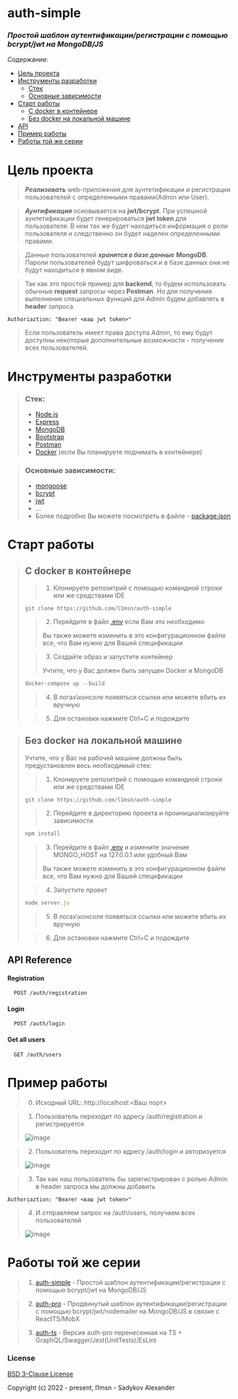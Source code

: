 # auth-simple
### *Простой шаблон аутентификации/регистрации с помощью bcrypt/jwt на MongoDB/JS*
Содержание:
- [Цель проекта](https://github.com/l1msn/auth-simple#цель-проекта)
- [Инструменты разработки](https://github.com/l1msn/auth-simple#инструменты-разработки)
  - [Стек](https://github.com/l1msn/auth-simple#стек)
  - [Основные зависимости](https://github.com/l1msn/auth-simple#основные-зависимости)
- [Старт работы](https://github.com/l1msn/auth-simple#cтарт-работы)
  - [C docker в контейнере](https://github.com/l1msn/auth-simple#c-docker-в-контейнере)
  - [Без docker на локальной машине](https://github.com/l1msn/auth-simple#без-docker-на-локальной-машине)
- [API](https://github.com/l1msn/auth-simple#api)
- [Пример работы](https://github.com/l1msn/auth-simple#пример-работы)
- [Работы той же серии](https://github.com/l1msn/auth-simple#работы-той-же-серии)
 # Цель проекта
> ***Реализовать*** web-приложения для аунтетификации и регистрации пользователей с определенными правами(Admin или User).
 
> ***Аунтификация***  основывается на **jwt/bcrypt**.
> При успешной аунтетификации будет генерироваться **jwt token** для пользователя.
> В нем так же будет находиться информация о роли пользователя и следственно он будет наделен определенными правами.
 
> Данные пользователей ***хранятся в базе данные*** **MongoDB**.
> Пароли пользователей будут шифроваться и в базе данных они не будут находиться в явном виде.
 
> Так как это простой пример для **backend**, то будем использовать обычные **request** запросы через **Postman**.
> Но для получения выполнения специальных функций для Admin будем добавлять в **header** запроса 
```
Authoriaztion: "Bearer <ваш jwt token>"
```
> Если пользователь имеет права доступа Admin, то ему будут доступны некоторые дополнительные возможности - получение всех пользователей.

# Инструменты разработки
> ### Стек:
> - [Node.js](https://nodejs.org/en/)
> - [Express](http://expressjs.com)
> - [MongoDB](https://www.mongodb.com)
> - [Bootstrap](https://getbootstrap.com)
> - [Postman](https://www.postman.com)
> - [Docker](https://www.docker.com) (если Вы планируете поднимать в контейнере)
 
> ### Основные зависимости:
> - [mongoose](https://mongoosejs.com)
> - [bcrypt](https://www.npmjs.com/package/bcrypt)
> - [jwt](https://www.npmjs.com/package/jsonwebtoken)
> - ...
> - Более подробно Вы можете посмотреть в файле - [package.json](https://github.com/l1msn/auth-simple/blob/master/package.json)

# Cтарт работы
> ## **C docker в контейнере**
>
> > 1. Клонируете репозитрий с помощью командной строки или же средствами IDE
>```git
> git clone https://github.com/l1msn/auth-simple
>```
>
> > 2. Перейдите в файл [.env](https://github.com/l1msn/auth-simple/blob/master/.env) если Вам это необходимо
> >
> > Вы также можете изменить в это конфигурационном файле все, что Вам нужно для Вашей спецификации
>
> > 3. Создайте образ и запустите контейнер
> > 
> > Учтите, что у Вас должен быть запущен Docker и MongoDB
> ```js
> docker-compose up --build
> ```
> 
> > 4. В логах\консоле появяться ссылки или можете вбить их вручную
>
> > 5. Для остановки нажмите Ctrl+C и подождите

> ## **Без docker на локальной машине**
>
> Учтите, что у Вас на рабочей машине должны быть предустановлен весь необходимый стек:
> > 1. Клонируете репозитрий с помощью командной строки или же средствами IDE
>```git
> git clone https://github.com/l1msn/auth-simple
>```
>
> > 2. Перейдите в директорию проекта и проинициализируйте зависимости
>```js
> npm install
>```
> > 3. Перейдите в файл [.env](https://github.com/l1msn/auth-simple/blob/master/.env) и измените значение MONGO_HOST на 127.0.0.1 или удобный Вам
> >
> > Вы также можете изменить в это конфигурационном файле все, что Вам нужно для Вашей спецификации
>
> > 4. Запустите проект
> ```js
> node server.js
> ```
> > 5. В логах\консоле появяться ссылки или можете вбить их вручную
>
> > 6. Для остановки нажмите Ctrl+C и подождите

## API Reference

#### Registration

```http
  POST /auth/registration
```

#### Login

```http
  POST /auth/login
```

#### Get all users

```http
  GET /auth/users
```

# Пример работы 
> 0. Исходный URL: http://localhost:<Ваш порт>
 
> 1. Пользователь переходит по адресу /auth/registration и регистрируется
>
> ![image](https://user-images.githubusercontent.com/64272568/171844057-4c7d0aeb-fb01-474a-88e0-b9f95fdb9302.png)
 
> 2. Пользователь переходит по адресу /auth/login и авторизуется
>
> ![image](https://user-images.githubusercontent.com/64272568/171845207-ca901ab8-c684-4a0a-a8ff-0c7e343025f7.png)
 
> 3. Так как наш пользователь бы зарегистрирован с ролью Admin в header запроса мы должны добавить 
```
Authoriaztion: "Bearer <ваш jwt token>"
```
> 4. И отправляем запрос на /auth/users, получаем всех пользователей
>
> ![image](https://user-images.githubusercontent.com/64272568/171846260-d586609a-2e41-4cdc-9b13-fa75396790f1.png)

# Работы той же серии
> 1. [auth-simple](https://github.com/l1msn/auth-simple) - Простой шаблон аутентификации/регистрации с помощью bcrypt/jwt на MongoDB/JS
 
> 2. [auth-pro](https://github.com/l1msn/auth-pro) - Продвинутый шаблон аутентификации/регистрации с помощью bcrypt/jwt/nodemailer на MongoDB/JS в связке с ReactTS/MobX

> 3. [auth-ts](https://github.com/l1msn/auth-ts) - Версия auth-pro перенесенная на TS + GraphQL/Swagger/Jest(UnitTests)/EsLint

### License

[BSD 3-Clause License](https://opensource.org/licenses/BSD-3-Clause)

Copyright (c) 2022 - present, l1msn - Sadykov Alexander

